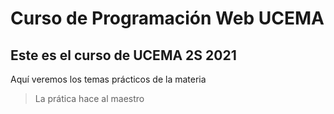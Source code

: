 # Curso de Programación Web UCEMA #
## Este es el curso de UCEMA 2S 2021 ##
Aquí veremos los temas prácticos de la materia

>La prática hace al maestro
